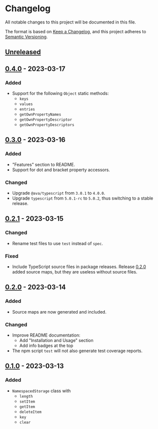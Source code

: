 # Changelog

All notable changes to this project will be documented in this file.

The format is based on [Keep a Changelog][keep_a_changelog],
and this project adheres to [Semantic Versioning][semver].

## [Unreleased]

## [0.4.0] - 2023-03-17
### Added
- Support for the following `Object` static methods:
  - `keys`
  - `values`
  - `entries`
  - `getOwnPropertyNames`
  - `getOwnPropertyDescriptor`
  - `getOwnPropertyDescriptors`

## [0.3.0] - 2023-03-16
### Added
- "Features" section to README.
- Support for dot and bracket property accessors.

### Changed
- Upgrade `@ava/typescript` from `3.0.1` to `4.0.0`.
- Upgrade `typescript` from `5.0.1-rc` to `5.0.2`, thus switching to a stable
release.

## [0.2.1] - 2023-03-15
### Changed
- Rename test files to use `test` instead of `spec`.

### Fixed
- Include TypeScript source files in package releases. Release [0.2.0] added
source maps, but they are useless without source files.

## [0.2.0] - 2023-03-14
### Added
- Source maps are now generated and included.

### Changed
- Improve README documentation:
  - Add "Installation and Usage" section
  - Add info badges at the top
- The npm script `test` will not also generate test coverage reports.

## [0.1.0] - 2023-03-13
### Added
- `NamespacedStorage` class with
  - `length`
  - `setItem`
  - `getItem`
  - `deleteItem`
  - `key`
  - `clear`

[Unreleased]: https://github.com/prettygoodtech/namespaced-web-storage/compare/v0.4.0...HEAD
[0.4.0]: https://github.com/prettygoodtech/namespaced-web-storage/compare/v0.3.0...v0.4.0
[0.3.0]: https://github.com/prettygoodtech/namespaced-web-storage/compare/v0.2.1...v0.3.0
[0.2.1]: https://github.com/prettygoodtech/namespaced-web-storage/compare/v0.2.0...v0.2.1
[0.2.0]: https://github.com/prettygoodtech/namespaced-web-storage/compare/v0.1.0...v0.2.0
[0.1.0]: https://github.com/prettygoodtech/namespaced-web-storage/compare/e61e635ae62b128ef724ee3ab981e9a935fe2c2d...v0.1.0
[keep_a_changelog]: https://keepachangelog.com/en/1.0.0/
[semver]: https://semver.org/spec/v2.0.0.html
